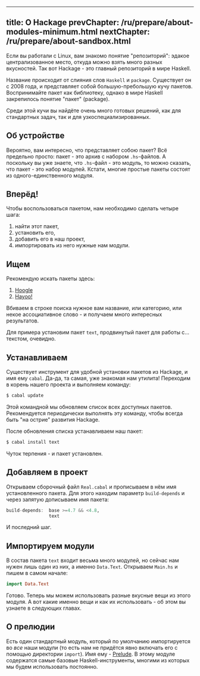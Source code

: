 ----
title: О Hackage
prevChapter: /ru/prepare/about-modules-minimum.html
nextChapter: /ru/prepare/about-sandbox.html
----

Если вы работали с Linux, вам знакомо понятие "репозиторий": эдакое централизованное место, откуда можно взять много разных вкусностей. Так вот Hackage - это главный репозиторий в мире Haskell.

Название происходит от слияния слов `Haskell` и `package`. Существует он с 2008 года, и представляет собой большую-пребольшую кучу пакетов. Воспринимайте пакет как библиотеку, однако в мире Haskell закрепилось понятие "пакет" (package).

Среди этой кучи вы найдёте очень много готовых решений, как для стандартных задач, так и для узкоспециализированных.

## Об устройстве

Вероятно, вам интересно, что представляет собою пакет? Всё предельно просто: пакет - это архив с набором `.hs`-файлов. А поскольку вы уже знаете, что `.hs`-файл - это модуль, то можно сказать, что пакет - это набор модулей. Кстати, многие простые пакеты состоят из одного-единственного модуля.

## Вперёд!

Чтобы воспользоваться пакетом, нам необходимо сделать четыре шага:

1.  найти этот пакет,
2.  установить его,
3.  добавить его в наш проект,
4.  импортировать из него нужные нам модули.

## Ищем

Рекомендую искать пакеты здесь:

1. [Hoogle](http://www.haskell.org/hoogle/)
2. [Hayoo!](http://holumbus.fh-wedel.de/hayoo/hayoo.html)

Вбиваем в строке поиска нужное вам название, или категорию, или некое ассоциативное слово - и получаем много интересных результатов.

Для примера установим пакет `text`, продвинутый пакет для работы с... текстом, очевидно.

## Устанавливаем

Существует инструмент для удобной установки пакетов из Hackage, и имя ему `cabal`. Да-да, та самая, уже знакомая нам утилита! Переходим в корень нашего проекта и выполняем команду:
```bash
$ cabal update
```
Этой командной мы обновляем список всех доступных пакетов. Рекомендуется периодически выполнять эту команду, чтобы всегда быть "на острие" развития Hackage.

После обновления списка устанавливаем наш пакет:
```bash
$ cabal install text
```
Чуток терпения - и пакет установлен.

## Добавляем в проект

Открываем сборочный файл `Real.cabal` и прописываем в нём имя установленного пакета. Для этого находим параметр `build-depends` и через запятую дописываем имя пакета:
```haskell
build-depends:  base >=4.7 && <4.8,
                text
```
И последний шаг.

## Импортируем модули

В состав пакета `text` входит весьма много модулей, но сейчас нам нужен лишь один из них, а именно `Data.Text`. Открываем `Main.hs` и пишем в самом начале:
```haskell
import Data.Text
```
Готово. Теперь мы можем использовать разные вкусные вещи из этого модуля. А вот какие именно вещи и как их использовать - об этом вы узнаете в следующих главах.

## О прелюдии

Есть один стандартный модуль, который по умолчанию импортируется во *все* наши модули (то есть нам не придётся явно включать его с помощью директории `import`). Имя ему - [Prelude](http://hackage.haskell.org/package/base/docs/Prelude.html). В этому модуле содержатся самые базовые Haskell-инструменты, многими из которых мы будем использовать постоянно.
